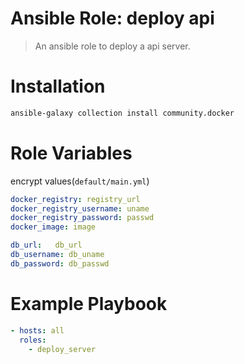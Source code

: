 # Ansible Role: deploy api
> An ansible role to deploy a api server.

# Installation
```bash
ansible-galaxy collection install community.docker 
```
#  Role Variables
encrypt values(`default/main.yml`)
```yml
docker_registry: registry_url
docker_registry_username: uname
docker_registry_password: passwd
docker_image: image

db_url:   db_url
db_username: db_uname
db_password: db_passwd
```
# Example Playbook
```yml
- hosts: all
  roles:
    - deploy_server
```


